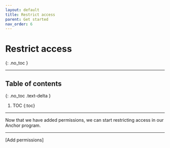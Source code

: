 ```yaml
---
layout: default
title: Restrict access
parent: Get started
nav_order: 6
---
```


# Restrict access
{: .no_toc }

---


## Table of contents
{: .no_toc .text-delta }

1. TOC
{:toc}

---

Now that we have added permissions, we can start restricting access in our Anchor program.

---

<div class="prev-next">
<div markdown="1">
[Add permissions]
</div>
<div markdown="1">

</div>
</div>

[demo program]: https://demo.solcerberus.com/
[Add permissions]: ../add-permissions